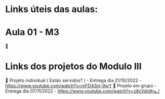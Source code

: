 # Links úteis das aulas:

# Aula 01 - M3
📌 

# Links dos projetos do Modulo III
📌 Projeto individual ( Estão servidos? ) - Entrega dia 21/10/2022 - https://www.youtube.com/watch?v=mFD43nj-9wY
📌 Projeto em grupo - Entrega dia 07/11/2022 - https://www.youtube.com/watch?v=z8cVdrdhu_I
